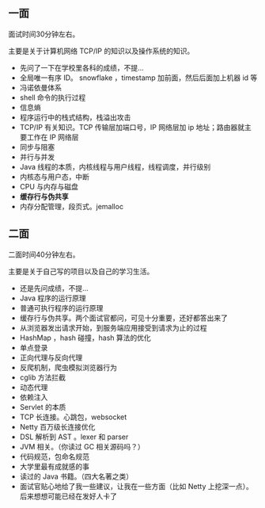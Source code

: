 ## 一面

面试时间30分钟左右。

主要是关于计算机网络 TCP/IP 的知识以及操作系统的知识。

- 先问了一下在学校里各科的成绩，不提...
- 全局唯一有序 ID。 snowflake ，timestamp 加前面，然后后面加上机器 id 等
- 冯诺依曼体系
- shell 命令的执行过程
- 信息熵
- 程序运行中的栈式结构，栈溢出攻击
- TCP/IP 有关知识。TCP 传输层加端口号，IP 网络层加 ip 地址；路由器就主要工作在 IP 网络层
- 同步与阻塞
- 并行与并发
- Java 线程的本质，内核线程与用户线程，线程调度，并行级别
- 内核态与用户态，中断
- CPU 与内存与磁盘
- **缓存行与伪共享**
- 内存分配管理，段页式。jemalloc

## 二面

二面时间40分钟左右。

主要是关于自己写的项目以及自己的学习生活。

- 还是先问成绩，不提...
- Java 程序的运行原理
- 普通可执行程序的运行原理
- 缓存行与伪共享。两个面试官都问，可见十分重要，还好都答出来了
- 从浏览器发出请求开始，到服务端应用接受到请求为止的过程
- HashMap ，hash 碰撞，hash 算法的优化
- 单点登录
- 正向代理与反向代理
- 反爬机制，爬虫模拟浏览器行为
- cglib 方法拦截
- 动态代理
- 依赖注入
- Servlet 的本质
- TCP 长连接。心跳包，websocket
- Netty 百万级长连接优化
- DSL 解析到 AST 。lexer 和 parser
- JVM 相关。（你读过 GC 相关源码吗？）
- 代码规范，包命名规范
- 大学里最有成就感的事
- 读过的 Java 书籍。（四大名著之类）
- 面试官贴心地给了我一些建议，让我在一些方面（比如 Netty 上挖深一点）。后来想想可能已经在发好人卡了

 